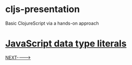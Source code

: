 # cljs-presentation
Basic ClojureScript via a hands-on approach

# [JavaScript data type literals](https://github.com/wallclockbuilder/cljs-presentation/blob/master/6_js_types/6_js_types.cljs)

[NEXT---->](https://github.com/wallclockbuilder/cljs-presentation)
